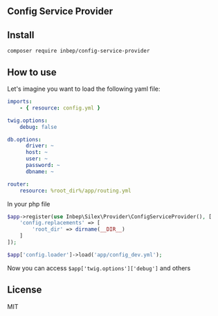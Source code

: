 Config Service Provider
-----------------------

Install
-------
```
composer require inbep/config-service-provider
```

How to use
----------
Let's imagine you want to load the following yaml file:

```yaml
imports:
    - { resource: config.yml }

twig.options:
    debug: false

db.options:
      driver: ~
      host: ~
      user: ~
      password: ~
      dbname: ~

router:
    resource: %root_dir%/app/routing.yml
```

In your php file
```php
$app->register(use Inbep\Silex\Provider\ConfigServiceProvider(), [
    'config.replacements' => [
        'root_dir' => dirname(__DIR__)
    ]
]);

$app['config.loader']->load('app/config_dev.yml');
```

Now you can access `$app['twig.options']['debug']` and others

License
-------
MIT
